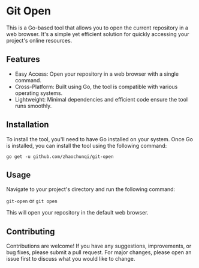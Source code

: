 # Git Open

This is a Go-based tool that allows you to open the current repository in a web browser. It's a simple yet efficient solution for quickly accessing your project's online resources.

## Features

* Easy Access: Open your repository in a web browser with a single command.
* Cross-Platform: Built using Go, the tool is compatible with various operating systems.
* Lightweight: Minimal dependencies and efficient code ensure the tool runs smoothly.

## Installation
To install the tool, you'll need to have Go installed on your system. Once Go is installed, you can install the tool using the following command:

`go get -u github.com/zhaochunqi/git-open`

## Usage

Navigate to your project's directory and run the following command:

`git-open` or `git open`

This will open your repository in the default web browser.

## Contributing

Contributions are welcome! If you have any suggestions, improvements, or bug fixes, please submit a pull request. For major changes, please open an issue first to discuss what you would like to change.

